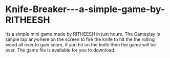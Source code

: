 # Knife-Breaker---a-simple-game-by-RITHEESH
Its a simple mini game made by RITHEESH in just hours. The Gameplay is simple tap anywhere on the screen to fire the knife to hit the the rolling wood all over to gain score, if you hit on the knife then the game will be over. The game file is available for you to download.
